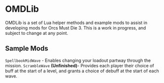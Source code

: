 # OMDLib

OMDLib is a set of Lua helper methods and example mods to assist in developing mods for Orcs Must Die 3. This is a work in progress, and subject to change at any point.

## Sample Mods
`SpellbookMidWave` - Enables changing your loadout partway through the mission.
`ScrambleWave` **(Unfinished)**- Provides each player their choice of buff at the start of a level, and grants a choice of debuff at the start of each wave.